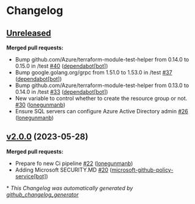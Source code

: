 # Changelog

## [Unreleased](https://github.com/Azure/terraform-azurerm-database/tree/HEAD)

**Merged pull requests:**

- Bump github.com/Azure/terraform-module-test-helper from 0.14.0 to 0.15.0 in /test [\#40](https://github.com/Azure/terraform-azurerm-database/pull/40) ([dependabot[bot]](https://github.com/apps/dependabot))
- Bump google.golang.org/grpc from 1.51.0 to 1.53.0 in /test [\#37](https://github.com/Azure/terraform-azurerm-database/pull/37) ([dependabot[bot]](https://github.com/apps/dependabot))
- Bump github.com/Azure/terraform-module-test-helper from 0.13.0 to 0.14.0 in /test [\#33](https://github.com/Azure/terraform-azurerm-database/pull/33) ([dependabot[bot]](https://github.com/apps/dependabot))
- New variable to control whether to create the resource group or not. [\#30](https://github.com/Azure/terraform-azurerm-database/pull/30) ([lonegunmanb](https://github.com/lonegunmanb))
- Ensure SQL servers can configure Azure Active Directory admin [\#26](https://github.com/Azure/terraform-azurerm-database/pull/26) ([lonegunmanb](https://github.com/lonegunmanb))

## [v2.0.0](https://github.com/Azure/terraform-azurerm-database/tree/v2.0.0) (2023-05-28)

**Merged pull requests:**

- Prepare fo new Ci pipeline [\#22](https://github.com/Azure/terraform-azurerm-database/pull/22) ([lonegunmanb](https://github.com/lonegunmanb))
- Adding Microsoft SECURITY.MD [\#20](https://github.com/Azure/terraform-azurerm-database/pull/20) ([microsoft-github-policy-service[bot]](https://github.com/apps/microsoft-github-policy-service))



\* *This Changelog was automatically generated by [github_changelog_generator](https://github.com/github-changelog-generator/github-changelog-generator)*
